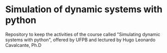 # Simulation of dynamic systems with python
Repository to keep the activities of the course called "Simulating dynamic systems with python", offered by UFPB and lectured by Hugo Leonardo  Cavalcante, Ph.D
